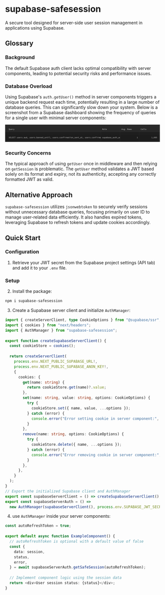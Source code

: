 # supabase-safesession

A secure tool designed for server-side user session management in applications using Supabase.

## Glossary

### Background

The default Supabase auth client lacks optimal compatibility with server components, leading to potential security risks and performance issues.

### Database Overload

Using Supabase's `auth.getUser()` method in server components triggers a unique backend request each time, potentially resulting in a large number of database queries. This can significantly slow down your system. Below is a screenshot from a Supabase dashboard showing the frequency of queries for a single user with minimal server components:

![Supabase frequent queries tab](docs/supabase-queries.png)

### Security Concerns

The typical approach of using `getUser` once in middleware and then relying on `getSession` is problematic. The `getUser` method validates a JWT based solely on its format and expiry, not its authenticity, accepting any correctly formatted JWT as valid.

## Alternative Approach

`supabase-safesession` utilizes `jsonwebtoken` to securely verify sessions without unnecessary database queries, focusing primarily on user ID to manage user-related data efficiently. It also handles expired tokens, leveraging Supabase to refresh tokens and update cookies accordingly.

## Quick Start

### Configuration

1. Retrieve your JWT secret from the Supabase project settings (API tab) and add it to your `.env` file.

### Setup

2. Install the package:

```bash
npm i supabase-safesession
```

3. Create a Supabase server client and initialize `AuthManager`:

```typescript
import { createServerClient, type CookieOptions } from "@supabase/ssr";
import { cookies } from "next/headers";
import { AuthManager } from "supabase-safesession";

export function createSupabaseServerClient() {
  const cookieStore = cookies();

  return createServerClient(
    process.env.NEXT_PUBLIC_SUPABASE_URL!,
    process.env.NEXT_PUBLIC_SUPABASE_ANON_KEY!,
    {
      cookies: {
        get(name: string) {
          return cookieStore.get(name)?.value;
        },
        set(name: string, value: string, options: CookieOptions) {
          try {
            cookieStore.set({ name, value, ...options });
          } catch (error) {
            console.error("Error setting cookie in server component:", error);
          }
        },
        remove(name: string, options: CookieOptions) {
          try {
            cookieStore.delete({ name, ...options });
          } catch (error) {
            console.error("Error removing cookie in server component:", error);
          }
        },
      },
    }
  );
}
// Export the initialized Supabase client and AuthManager
export const supabaseServerClient = () => createSupabaseServerClient();
export const supabaseServerAuth = () =>
  new AuthManager(supabaseServerClient(), process.env.SUPABASE_JWT_SECRET!);
```

4. use `AuthManager` inside your server components:

```typescript
const autoRefreshToken = true;

export default async function ExampleComponent() {
  // autoRefreshToken is optional with a default value of false
  const {
    data: session,
    status,
    error,
  } = await supabaseServerAuth.getSafeSession(autoRefreshToken);

  // Implement component logic using the session data
  return <div>User session status: {status}</div>;
}
```
